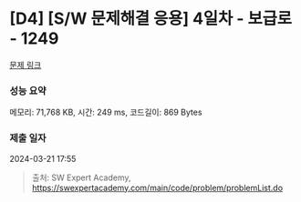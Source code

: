 # [D4] [S/W 문제해결 응용] 4일차 - 보급로 - 1249 

[문제 링크](https://swexpertacademy.com/main/code/problem/problemDetail.do?contestProbId=AV15QRX6APsCFAYD) 

### 성능 요약

메모리: 71,768 KB, 시간: 249 ms, 코드길이: 869 Bytes

### 제출 일자

2024-03-21 17:55



> 출처: SW Expert Academy, https://swexpertacademy.com/main/code/problem/problemList.do